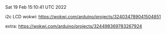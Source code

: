 Sat 19 Feb 15:10:41 UTC 2022

i2c LCD wokwi:
  https://wokwi.com/arduino/projects/324034789041504851

extra:
  https://wokwi.com/arduino/projects/324498369783267924

